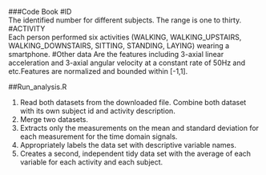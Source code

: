 ###Code Book
#ID      
          The identified number for different subjects. The range is one to thirty.
#ACTIVITY  
          Each person performed six activities (WALKING, WALKING_UPSTAIRS, WALKING_DOWNSTAIRS, SITTING, STANDING, LAYING) wearing a smartphone.
#Other data 
          Are the features including 3-axial linear acceleration and 3-axial angular velocity at a constant rate of 50Hz and etc.Features are normalized and bounded within [-1,1].

##Run_analysis.R
1. Read both datasets from the downloaded file. Combine both dataset with its own subject id and activity description.
2. Merge two datasets.
3. Extracts only the measurements on the mean and standard deviation for each measurement for the time domain signals.
4. Appropriately labels the data set with descriptive variable names. 
5. Creates a second, independent tidy data set with the average of each variable for each activity and each subject. 
